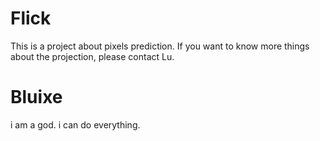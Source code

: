 # Flick
This is a project about pixels prediction.
If you want to know more things about the projection, please contact Lu.
# Bluixe
i am a god. i can do everything.
